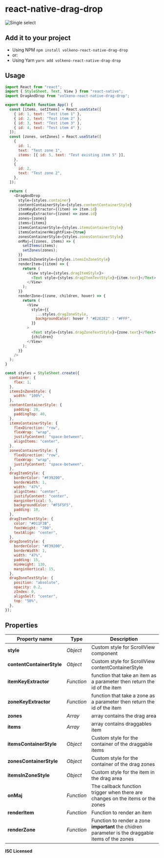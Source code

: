 # react-native-drag-drop
![Single select](https://raw.githubusercontent.com/VolkenoMakers/react-native-drag-drop/main/demo.gif)
## Add it to your project
  - Using NPM
    `npm install volkeno-react-native-drag-drop`
  - or:
  - Using Yarn
    `yarn add volkeno-react-native-drag-drop`

## Usage

```javascript
import React from "react";
import { StyleSheet, Text, View } from "react-native";
import DragAndDrop from "volkeno-react-native-drag-drop";

export default function App() {
  const [items, setItems] = React.useState([
    { id: 1, text: "Test item 1" },
    { id: 2, text: "Test item 2" },
    { id: 3, text: "Test item 3" },
    { id: 4, text: "Test item 4" },
  ]);
  const [zones, setZones] = React.useState([
    {
      id: 1,
      text: "Test zone 1",
      items: [{ id: 5, text: "Test existing item 5" }],
    },
    {
      id: 2,
      text: "Test zone 2",
    },
  ]);

  return (
    <DragAndDrop
      style={styles.container}
      contentContainerStyle={styles.contentContainerStyle}
      itemKeyExtractor={(item) => item.id}
      zoneKeyExtractor={(zone) => zone.id}
      zones={zones}
      items={items}
      itemsContainerStyle={styles.itemsContainerStyle}
      itemsContainerHeightFixe={true}
      zonesContainerStyle={styles.zonesContainerStyle}
      onMaj={(zones, items) => {
        setItems(items);
        setZones(zones);
      }}
      itemsInZoneStyle={styles.itemsInZoneStyle}
      renderItem={(item) => {
        return (
          <View style={styles.dragItemStyle}>
            <Text style={styles.dragItemTextStyle}>{item.text}</Text>
          </View>
        );
      }}
      renderZone={(zone, children, hover) => {
        return (
          <View
            style={{
              ...styles.dragZoneStyle,
              backgroundColor: hover ? "#E2E2E2" : "#FFF",
            }}
          >
            <Text style={styles.dragZoneTextStyle}>{zone.text}</Text>
            {children}
          </View>
        );
      }}
    />
  );
}

const styles = StyleSheet.create({
  container: {
    flex: 1,
  },
  itemsInZoneStyle: {
    width: "100%",
  },
  contentContainerStyle: {
    padding: 20,
    paddingTop: 40,
  },
  itemsContainerStyle: {
    flexDirection: "row",
    flexWrap: "wrap",
    justifyContent: "space-between",
    alignItems: "center",
  },
  zonesContainerStyle: {
    flexDirection: "row",
    flexWrap: "wrap",
    justifyContent: "space-between",
  },
  dragItemStyle: {
    borderColor: "#F39200",
    borderWidth: 1,
    width: "47%",
    alignItems: "center",
    justifyContent: "center",
    marginVertical: 5,
    backgroundColor: "#F5F5F5",
    padding: 10,
  },
  dragItemTextStyle: {
    color: "#011F3B",
    fontWeight: "700",
    textAlign: "center",
  },
  dragZoneStyle: {
    borderColor: "#F39200",
    borderWidth: 1,
    width: "47%",
    padding: 15,
    minHeight: 130,
    marginVertical: 15,
  },
  dragZoneTextStyle: {
    position: "absolute",
    opacity: 0.2,
    zIndex: 0,
    alignSelf: "center",
    top: "50%",
  },
});
```


## Properties

| Property name             | Type           | Description                                                                                 |
| ------------------------- | -------------- | ------------------------------------------------------------------------------------------- |
| **style**                 | _Object_       | Custom style for ScrollView component    |
| **contentContainerStyle** | _Object_       | Custom style for ScrollView contentContainerStyle |
| **itemKeyExtractor**  | _Function_ | function that take an item as a parameter then return the id of the item |
| **zoneKeyExtractor**  | _Function_ | function that take a zone as a parameter then return the id of the item |
| **zones**                  | _Array_ | array contains the drag area |
| **items**                  | _Array_ | array contains draggables item |
| **itemsContainerStyle** | _Object_       | Custom style for the container of the draggable items |
| **zonesContainerStyle** | _Object_       | Custom style for the container of the drag  zones |
| **itemsInZoneStyle** | _Object_       | Custom style for the item in the drag area |
| **onMaj**              | _Function_                          | The callback function trigger when there are changes on the items or the zones |
| **renderItem**          | _Function_                       | Function to render an item   |
| **renderZone**          | _Function_                       | Function to render a zone **important** the chidren parameter is the draggable items of the zones   |
**ISC Licensed**

